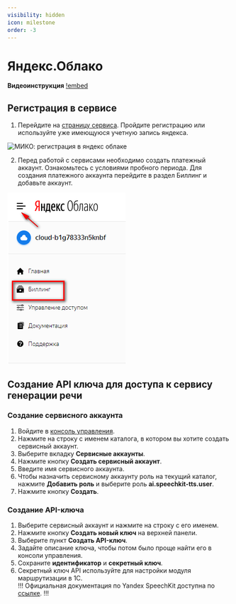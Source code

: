 ```yaml
---
visibility: hidden
icon: milestone
order: -3
---
```

# Яндекс.Облако
**Видеоинструкция**
[!embed](https://youtu.be/1IV9RUDm__w)

## Регистрация в сервисе
1. Перейдите на [страницу сервиса](https://cloud.yandex.ru). Пройдите регистрацию или используйте уже имеющуюся учетную запись яндекса.

<img class="miko-shadow img-zoomable"  
    src="/assets/rooting/yandex_0.png"
    data-original="/assets/rooting/yandex_0.png"
    srcset="/assets/rooting/yandex_0_prev.png 1x, /assets/rooting/yandex_0.png 2x" 
    alt="МИКО: регистрация в яндекс облаке"
/> 

2. Перед работой с сервисами необходимо создать платежный аккаунт. Ознакомьтесь с условиями пробного периода. Для создания платежного аккаунта перейдите в раздел Биллинг и добавьте аккаунт.  

<img class="miko-shadow"  
    src="/assets/rooting/yandex_1.png"
    alt="МИКО: регистрация в яндекс облаке, билинг"
/> 

## Создание API ключа для доступа к сервису генерации речи
### Создание сервисного аккаунта
1. Войдите в [консоль управления](https://console.cloud.yandex.ru).  
2. Нажмите на строку с именем каталога, в котором вы хотите создать сервисный аккаунт.  
3. Выберите вкладку **Сервисные аккаунты**.  
4. Нажмите кнопку **Создать сервисный аккаунт**.  
5. Введите имя сервисного аккаунта.  
6. Чтобы назначить сервисному аккаунту роль на текущий каталог, нажмите **Добавить роль** и выберите роль **ai.speechkit-tts.user**.  
7. Нажмите кнопку **Создать**.
### Создание API-ключа
1. Выберите сервисный аккаунт и нажмите на строку с его именем.  
2. Нажмите кнопку **Создать новый ключ** на верхней панели.  
3. Выберите пункт **Создать API-ключ**.  
4. Задайте описание ключа, чтобы потом было проще найти его в консоли управления.  
5. Сохраните **идентификатор** и **секретный ключ**.  
6. Секретный ключ API используйте для настройки модуля маршрутизации в 1С.  
!!!
Официальная документация по Yandex SpeechKit доступна по [ссылке](https://cloud.yandex.ru/docs/speechkit).
!!!